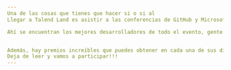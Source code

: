 ```yaml
---
Una de las cosas que tienes que hacer si o si al
Llegar a Talend Land es asistir a las conferencias de GitHub y Microsoft .

Ahí se encuentran los mejores desarrolladores de todo el evento, gente con mucha creatividad y dispuestos a ayudarte para crecer en tu carrera.


Además, hay premios increíbles que puedes obtener en cada una de sus dinámicas, ¿no se que esperas?
Deja de leer y vamos a participar!!!
---
```


